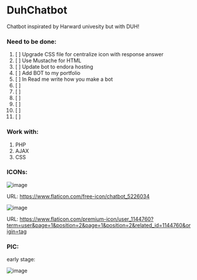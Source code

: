 # DuhChatbot
Chatbot inspirated by Harward univesity but with DUH!

### Need to be done:
1.  [ ] Upgrade CSS file for centralize icon with response answer
2.  [ ] Use Mustache for HTML
3.  [ ] Update bot to endora hosting
4.  [ ] Add BOT to my portfolio
5.  [ ] In Read me write how you make a bot
6.  [ ]
7.  [ ]
8.  [ ]
9.  [ ]
10. [ ]
11. [ ]

### Work with:
1. PHP
2. AJAX
3. CSS

### ICONs:
![image](https://user-images.githubusercontent.com/42646031/182899501-add5f486-f262-4560-9716-d88d136e09d9.png)

URL: https://www.flaticon.com/free-icon/chatbot_5226034

![image](https://user-images.githubusercontent.com/42646031/182899592-974b97a8-8595-4f91-a762-8937928c21f4.png)

URL: https://www.flaticon.com/premium-icon/user_1144760?term=user&page=1&position=2&page=1&position=2&related_id=1144760&origin=tag



### PIC:
early stage:

![image](https://user-images.githubusercontent.com/42646031/182899004-262e7546-8282-4a14-91ba-35595b4197b5.png)
